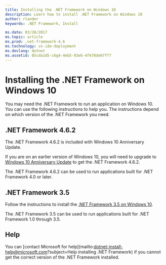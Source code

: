 ```yaml
---
title: Installing the .NET Framework on Windows 10
description: Learn how to install .NET Framework on Windows 10
author: rlander
keywords: .NET Framework, Install

ms.date: 03/28/2017
ms.topic: article
ms.prod: .net-framework-4.6
ms.technology: vs-ide-deployment
ms.devlang: dotnet
ms.assetid: 85cda1d5-c6g4-4eb5-93e6-4f478de07ff7
---
```


# Installing the .NET Framework on Windows 10

You may need the .NET Framework to run an application on Windows 10. You can use the following instructions to help you. The instructions depend on which version of the .NET Framework you need.

## .NET Framework 4.6.2

The .NET Framework 4.6.2 is included with Windows 10 Anniversary Update. 

If you are on an earlier version of Windows 10, you will need to upgrade to [Windows 10 Anniversary Update](https://www.microsoft.com/software-download/windows10) to get the .NET Framework 4.6.2. 

The .NET Framework 4.6.2 can be used to run applications built for .NET Framework 4.0 or later.

## .NET Framework 3.5

Follow the instructions to install the [.NET Framework 3.5 on Windows 10](installing-dotnet-35-windows-10.md). 

The .NET Framework 3.5 can be used to run applications built for .NET Framework 1.0 through 3.5.

## Help

You can [contact Microsoft for help](mailto:dotnet-install-help@microsoft.com?subject=Help installing .NET Framework) if you cannot get the correct version of the .NET Framework installed.
